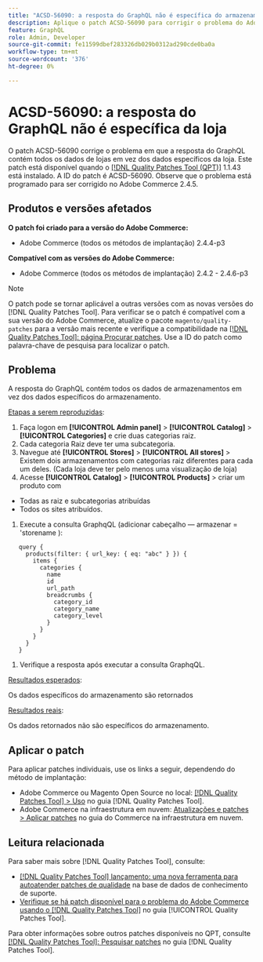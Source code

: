 ```yaml
---
title: "ACSD-56090: a resposta do GraphQL não é específica do armazenamento"
description: Aplique o patch ACSD-56090 para corrigir o problema do Adobe Commerce em que a resposta do GraphQL contém todos os dados de lojas em vez dos dados específicos da loja.
feature: GraphQL
role: Admin, Developer
source-git-commit: fe11599dbef283326db029b0312ad290cde0ba0a
workflow-type: tm+mt
source-wordcount: '376'
ht-degree: 0%

---
```


# ACSD-56090: a resposta do GraphQL não é específica da loja

O patch ACSD-56090 corrige o problema em que a resposta do GraphQL contém todos os dados de lojas em vez dos dados específicos da loja. Este patch está disponível quando o [[!DNL Quality Patches Tool (QPT)]](https://experienceleague.adobe.com/en/docs/commerce-knowledge-base/kb/announcements/commerce-announcements/magento-quality-patches-released-new-tool-to-self-serve-quality-patches) 1.1.43 está instalado. A ID do patch é ACSD-56090. Observe que o problema está programado para ser corrigido no Adobe Commerce 2.4.5.

## Produtos e versões afetados

**O patch foi criado para a versão do Adobe Commerce:**

* Adobe Commerce (todos os métodos de implantação) 2.4.4-p3

**Compatível com as versões do Adobe Commerce:**

* Adobe Commerce (todos os métodos de implantação) 2.4.2 - 2.4.6-p3

>[!NOTE]
>
>O patch pode se tornar aplicável a outras versões com as novas versões do [!DNL Quality Patches Tool]. Para verificar se o patch é compatível com a sua versão do Adobe Commerce, atualize o pacote `magento/quality-patches` para a versão mais recente e verifique a compatibilidade na [[!DNL Quality Patches Tool]: página Procurar patches](https://experienceleague.adobe.com/tools/commerce-quality-patches/index.html). Use a ID do patch como palavra-chave de pesquisa para localizar o patch.

## Problema

A resposta do GraphQL contém todos os dados de armazenamentos em vez dos dados específicos do armazenamento.

<u>Etapas a serem reproduzidas</u>:

1. Faça logon em **[!UICONTROL Admin panel]** > **[!UICONTROL Catalog]** > **[!UICONTROL Categories]** e crie duas categorias raiz.
1. Cada categoria Raiz deve ter uma subcategoria.
1. Navegue até **[!UICONTROL Stores]** > **[!UICONTROL All stores]** > Existem dois armazenamentos com categorias raiz diferentes para cada um deles. (Cada loja deve ter pelo menos uma visualização de loja)
1. Acesse **[!UICONTROL Catalog]** > **[!UICONTROL Products]** > criar um produto com

* Todas as raiz e subcategorias atribuídas
* Todos os sites atribuídos.

1. Execute a consulta GraphqQL (adicionar cabeçalho — armazenar = &#39;storename ):

```
   query {
     products(filter: { url_key: { eq: "abc" } }) {
       items {
         categories {
           name
           id
           url_path
           breadcrumbs {
             category_id
             category_name
             category_level
           }
         }
       }
     }
   }
```

1. Verifique a resposta após executar a consulta GraphqQL.

<u>Resultados esperados</u>:

Os dados específicos do armazenamento são retornados

<u>Resultados reais</u>:

Os dados retornados não são específicos do armazenamento.

## Aplicar o patch

Para aplicar patches individuais, use os links a seguir, dependendo do método de implantação:

* Adobe Commerce ou Magento Open Source no local: [[!DNL Quality Patches Tool] > Uso](/help/tools/quality-patches-tool/usage.md) no guia [!DNL Quality Patches Tool].
* Adobe Commerce na infraestrutura em nuvem: [Atualizações e patches > Aplicar patches](https://experienceleague.adobe.com/docs/commerce-cloud-service/user-guide/develop/upgrade/apply-patches.html) no guia do Commerce na infraestrutura em nuvem.

## Leitura relacionada

Para saber mais sobre [!DNL Quality Patches Tool], consulte:

* [[!DNL Quality Patches Tool] lançamento: uma nova ferramenta para autoatender patches de qualidade](https://experienceleague.adobe.com/en/docs/commerce-knowledge-base/kb/announcements/commerce-announcements/magento-quality-patches-released-new-tool-to-self-serve-quality-patches) na base de dados de conhecimento de suporte.
* [Verifique se há patch disponível para o problema do Adobe Commerce usando o  [!DNL Quality Patches Tool]](/help/tools/quality-patches-tool/patches-available-in-qpt/check-patch-for-magento-issue-with-magento-quality-patches.md) no guia [!UICONTROL Quality Patches Tool].


Para obter informações sobre outros patches disponíveis no QPT, consulte [[!DNL Quality Patches Tool]: Pesquisar patches](https://experienceleague.adobe.com/tools/commerce-quality-patches/index.html) no guia [!DNL Quality Patches Tool].
